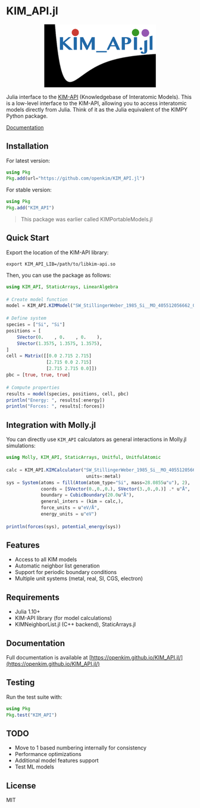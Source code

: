 # KIM_API.jl

<p align="center">
<img src="./kimapijl.png" alt="KIM API JL Logo" width="300" />
</p>

Julia interface to the [KIM-API](https:https://kim-api.readthedocs.io) (Knowledgebase of Interatomic Models). 
This is a low-level interface to the KIM-API, allowing you to access interatomic models directly from Julia.
Think of it as the Julia equivalent of the KIMPY Python package.

[Documentation](https://openkim.github.io/KIM_API.jl/)

## Installation

For latest version:
```julia
using Pkg
Pkg.add(url="https://github.com/openkim/KIM_API.jl")
```

For stable version:
```julia
using Pkg
Pkg.add("KIM_API")
```

> This package was earlier called KIMPortableModels.jl

## Quick Start

Export the location of the KIM-API library:

```shell
export KIM_API_LIB=/path/to/libkim-api.so
```

Then, you can use the package as follows:

```julia
using KIM_API, StaticArrays, LinearAlgebra

# Create model function
model = KIM_API.KIMModel("SW_StillingerWeber_1985_Si__MO_405512056662_006")

# Define system
species = ["Si", "Si"]
positions = [
    SVector(0.    , 0.    , 0.    ),
    SVector(1.3575, 1.3575, 1.3575),
]
cell = Matrix([[0.0 2.715 2.715] 
               [2.715 0.0 2.715] 
               [2.715 2.715 0.0]])
pbc = [true, true, true]

# Compute properties
results = model(species, positions, cell, pbc)
println("Energy: ", results[:energy])
println("Forces: ", results[:forces])
```

## Integration with Molly.jl

You can directly use `KIM_API` calculators as general interactions in Molly.jl simulations:

```julia
using Molly, KIM_API, StaticArrays, Unitful, UnitfulAtomic

calc = KIM_API.KIMCalculator("SW_StillingerWeber_1985_Si__MO_405512056662_006";
                              units=:metal)
sys = System(atoms = fill(Atom(atom_type="Si", mass=28.0855u"u"), 2),
             coords = [SVector(0.,0.,0.), SVector(3.,0.,0.)] .* u"Å",
             boundary = CubicBoundary(20.0u"Å"),
             general_inters = (kim = calc,),
             force_units = u"eV/Å", 
             energy_units = u"eV")

println(forces(sys), potential_energy(sys))
```

## Features

- Access to all KIM models
- Automatic neighbor list generation
- Support for periodic boundary conditions
- Multiple unit systems (metal, real, SI, CGS, electron)

## Requirements

- Julia 1.10+
- KIM-API library (for model calculations)
- KIMNeighborList.jl (C++ backend), StaticArrays.jl


## Documentation

Full documentation is available at [https://openkim.github.io/KIM_API.jl/](https://openkim.github.io/KIM_API.jl/)

## Testing

Run the test suite with:

```julia
using Pkg
Pkg.test("KIM_API")
```

## TODO
- Move to 1 based numbering internally for consistency 
- Performance optimizations
- Additional model features support
- Test ML models

## License

MIT
